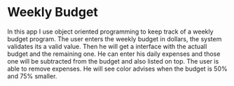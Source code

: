 # Weekly Budget
In this app I use object oriented programming to keep track of a  weekly budget program.
The user enters the weekly budget in dollars, the system validates its a valid value.
Then he will get a interface with the actuall budget and the remaining one. 
He can enter his daily expenses and those one will be subtracted from the budget and also listed on top.
The user is able to remove expenses. He will see color advises when the budget is 50% and 75% smaller.
